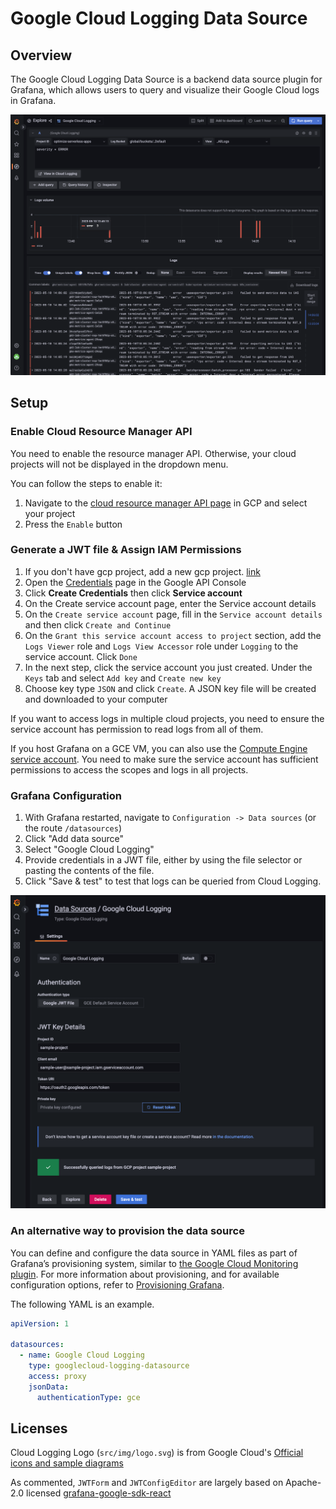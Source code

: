 # Google Cloud Logging Data Source

## Overview
The Google Cloud Logging Data Source is a backend data source plugin for Grafana,
which allows users to query and visualize their Google Cloud logs in Grafana.

![image info](https://github.com/GoogleCloudPlatform/cloud-logging-data-source-plugin/blob/main/src/img/cloud_logging_explore_view.png?raw=true)

## Setup

### Enable Cloud Resource Manager API

You need to enable the resource manager API. Otherwise, your cloud projects will not be displayed in the dropdown menu.

You can follow the steps to enable it:

1. Navigate to the [cloud resource manager API page](https://console.cloud.google.com/apis/library/cloudresourcemanager.googleapis.com) in GCP and select your project
2. Press the `Enable` button

### Generate a JWT file & Assign IAM Permissions

1. If you don't have gcp project, add a new gcp project. [link](https://cloud.google.com/resource-manager/docs/creating-managing-projects#console)
2. Open the [Credentials](https://console.developers.google.com/apis/credentials) page in the Google API Console
3. Click **Create Credentials** then click **Service account**
4. On the Create service account page, enter the Service account details
5. On the `Create service account` page, fill in the `Service account details` and then click `Create and Continue`
6. On the `Grant this service account access to project` section, add the `Logs Viewer` role and `Logs View Accessor` role under `Logging` to the service account. Click `Done`
7. In the next step, click the service account you just created. Under the `Keys` tab and select `Add key` and `Create new key`
8. Choose key type `JSON` and click `Create`. A JSON key file will be created and downloaded to your computer

If you want to access logs in multiple cloud projects, you need to ensure the service account has permission to read logs from all of them.

If you host Grafana on a GCE VM, you can also use the [Compute Engine service account](https://cloud.google.com/compute/docs/access/service-accounts#serviceaccount). You need to make sure the service account has sufficient permissions to access the scopes and logs in all projects.

### Grafana Configuration
1. With Grafana restarted, navigate to `Configuration -> Data sources` (or the route `/datasources`)
2. Click "Add data source"
3. Select "Google Cloud Logging"
4. Provide credentials in a JWT file, either by using the file selector or pasting the contents of the file.
5. Click "Save & test" to test that logs can be queried from Cloud Logging.

![image info](https://github.com/GoogleCloudPlatform/cloud-logging-data-source-plugin/blob/main/src/img/cloud_logging_config.png?raw=true)

### An alternative way to provision the data source

You can define and configure the data source in YAML files as part of Grafana’s provisioning system, similar to [the Google Cloud Monitoring plugin](https://grafana.com/docs/grafana/latest/datasources/google-cloud-monitoring/#provision-the-data-source). For more information about provisioning, and for available configuration options, refer to [Provisioning Grafana](https://grafana.com/docs/grafana/latest/administration/provisioning/#data-sources).

The following YAML is an example.

```yaml
apiVersion: 1

datasources:
  - name: Google Cloud Logging
    type: googlecloud-logging-datasource
    access: proxy
    jsonData:
      authenticationType: gce
```

## Licenses

Cloud Logging Logo (`src/img/logo.svg`) is from Google Cloud's [Official icons and sample diagrams](https://cloud.google.com/icons)

As commented, `JWTForm` and `JWTConfigEditor` are largely based on Apache-2.0 licensed [grafana-google-sdk-react](https://github.com/grafana/grafana-google-sdk-react/)
